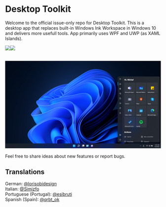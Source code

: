 # Desktop Toolkit

Welcome to the official issue-only repo for Desktop Toolkit. This is a desktop app that replaces built-in Windows Ink Workspace in Windows 10 and delivers more usefull tools. App primarily uses WPF and UWP (as XAML Islands).

<a href="https://www.microsoft.com/store/apps/9N8PFLMMR9BW">
<img src="https://store-images.s-microsoft.com/image/apps.14134.14045298845715428.12c2c4b0-ec8b-44f4-8b2d-f3692cd14f72.3ae42475-9fad-4fe9-883a-fab01b4b4242" width=80/><img src="https://getbadgecdn.azureedge.net/images/English_L.png" height=80 /></a>
<br><br>

![](images/DesktopToolkitHero.png)  

Feel free to share ideas about new features or report bugs.

## Translations
German: [@lorisobidesign](https://twitter.com/lorisobidesign)  
Italian: [@Simizfo](https://twitter.com/Simizfo)  
Portuguese (Portugal): [@esibruti](https://twitter.com/esibruti)  
Spanish (Spain): [@qrbt_ok](https://twitter.com/qrbt_ok)
